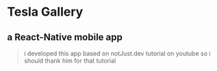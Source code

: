 # Tesla Gallery

## a React-Native mobile app

> i developed this app based on notJust.dev tutorial on youtube so i should thank
> him for that tutorial

